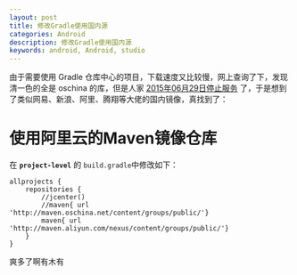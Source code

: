 ```yaml
---
layout: post
title: 修改Gradle使用国内源
categories: Android
description: 修改Gradle使用国内源
keywords: android, Android, studio
---
```


由于需要使用 Gradle 仓库中心的项目，下载速度又比较慢，网上查询了下，发现清一色的全是 oschina 的库，但是人家 [2015年06月29日停止服务](https://www.oschina.net/news/63762/maven-oschina-paused) 了，于是想到了类似网易、新浪、阿里、腾翔等大佬的国内镜像，真找到了：

# 使用阿里云的Maven镜像仓库

在 **`project-level`** 的 `build.gradle`中修改如下：

```
allprojects {
    repositories {
        //jcenter()
        //maven{ url 'http://maven.oschina.net/content/groups/public/'}
        maven{ url 'http://maven.aliyun.com/nexus/content/groups/public/'}
    }
}
```

爽多了啊有木有